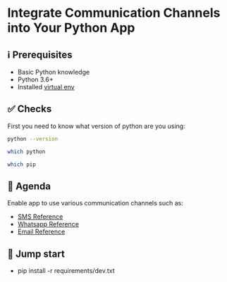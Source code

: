 # Integrate Communication Channels into Your Python App

## ℹ️ Prerequisites
- Basic Python knowledge 
- Python 3.6+ <br>
- Installed [virtual env](https://pypi.org/project/virtualenv/)

## ✅ Checks
First you need to know what version of python are you using:

```bash     
python --version
```
```bash
which python  
```
```bash
which pip
```

## 📡  Agenda
Enable app to use various communication channels such as:
- [SMS Reference](https://www.infobip.com/docs/api#channels/sms)
- [Whatsapp Reference](https://www.infobip.com/docs/api#channels/whatsapp)
- [Email Reference](https://www.infobip.com/docs/api#channels/email)

## 🚀 Jump start
- pip install -r requirements/dev.txt